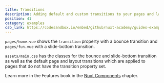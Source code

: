 ```yaml
---
title: Transitions
description: Adding default and custom transitions to your pages and layouts
position: 41
category: examples
csb_link: https://codesandbox.io/embed/github/nuxt-academy/guides-examples/tree/master/03_features/05_transitions?
---
```


`pages/home.vue` shows the `transition` property with a bounce transition and `pages/fun.vue` with a slide-bottom transition.

`assets/main.css` has the classes for the bounce and slide-bottom transition as well as the default page and layout transitions which are applied to pages that do not have the transition property set.

<base-alert type="next">

Learn more in the Features book in the [Nuxt Components](/guides/features/nuxt-components#the-nuxtchild-component) chapter.

</base-alert>

<code-sandbox :src="csb_link"></code-sandbox>
